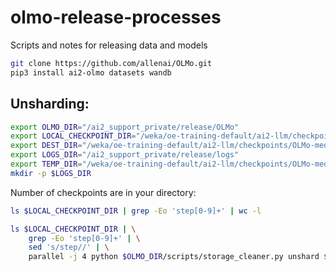 # olmo-release-processes
Scripts and notes for releasing data and models
```bash
git clone https://github.com/allenai/OLMo.git
pip3 install ai2-olmo datasets wandb 
```

## Unsharding:
```bash
export OLMO_DIR="/ai2_support_private/release/OLMo"
export LOCAL_CHECKPOINT_DIR="/weka/oe-training-default/ai2-llm/checkpoints/OLMo-medium/peteish7"
export DEST_DIR="/weka/oe-training-default/ai2-llm/checkpoints/OLMo-medium/peteish7"
export LOGS_DIR="/ai2_support_private/release/logs"
export TEMP_DIR="/weka/oe-training-default/ai2-llm/checkpoints/OLMo-medium/peteish7/temp"
mkdir -p $LOGS_DIR
```

Number of checkpoints are in your directory:
```bash
ls $LOCAL_CHECKPOINT_DIR | grep -Eo 'step[0-9]+' | wc -l
```

```bash
ls $LOCAL_CHECKPOINT_DIR | \
    grep -Eo 'step[0-9]+' | \
    sed 's/step//' | \
    parallel -j 4 python $OLMO_DIR/scripts/storage_cleaner.py unshard $LOCAL_CHECKPOINT_DIR $DEST_DIR --checkpoint_num {} ">" $LOGS_DIR/step{}-unshard.log
```